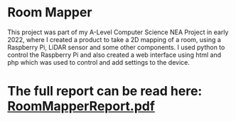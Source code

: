 # Room Mapper
This project was part of my A-Level Computer Science NEA Project in early 2022, where I created a product to take a 2D mapping of a room, using a Raspberry Pi, LiDAR sensor and some other components.
I used python to control the Raspberry Pi and also created a web interface using html and php which was used to control and add settings to the device.

# The full report can be read here: [RoomMapperReport.pdf](https://github.com/phil-daniel/Room-Mapper/RoomMapperReport.pdf)

